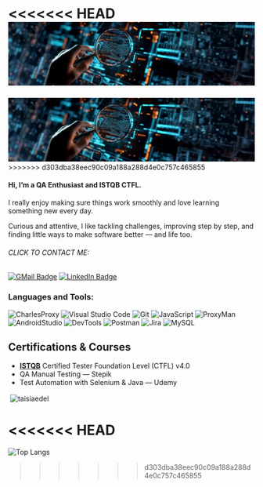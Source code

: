 <<<<<<< HEAD
<img src="https://github.com/TaisiaEdel/taisiaedel/blob/main/assets/qa.png" />
=======
<img src="https://github.com/TaisiaEdel/taisiaedel/blob/main/assets/qa.png" width="1000"/>
>>>>>>> d303dba38eec90c09a188a288d4e0c757c465855

#### Hi, I’m a **QA Enthusiast** and **ISTQB CTFL**. 
I really enjoy making sure things work smoothly and love learning something new every day.  

Curious and attentive, I like tackling challenges, improving step by step, and finding little ways to make software better — and life too. 

###### CLICK TO CONTACT ME:
[![GMail Badge](https://img.shields.io/badge/-Gmail-D14836?style=for-the-badge&logo=gmail&logoColor=white&link=mailto:Amaya.t.edel@gmail.com)](mailto:Amaya.t.edel@gmail.com)
[![LinkedIn Badge](https://img.shields.io/badge/-LinkedIn-blue?style=for-the-badge&logo=Linkedin&logoColor=white&link=https://www.linkedin.com/in/tatiana-ustinova/)](https://www.linkedin.com/in/tatiana-ustinova/)


### Languages and Tools:

![CharlesProxy](https://img.shields.io/badge/-CharlesProxy-090909?style=for-the-badge&logo=Charles&logoColor=47C5FB)
![Visual Studio Code](https://img.shields.io/badge/-vscode-090909?style=for-the-badge&logo=vscode&logoColor=F8C52C)
![Git](https://img.shields.io/badge/-git-090909?style=for-the-badge&logo=git&logoColor=orange)
![JavaScript](https://img.shields.io/badge/-JavaScript-090909?style=for-the-badge&logo=JavaScript&logoColor=E9D54D)
![ProxyMan](https://img.shields.io/badge/-Proxyman-090909?style=for-the-badge&logo=proxyman&logoColor=47C5FB)
![AndroidStudio](https://img.shields.io/badge/-AndroidStudio-090909?style=for-the-badge&logo=androidstudio&logoColor=47C5FB)
![DevTools](https://img.shields.io/badge/-DevTools-090909?style=for-the-badge&logo=devtools&logoColor=47C5FB)
![Postman](https://img.shields.io/badge/-postman-090909?style=for-the-badge&logo=postman&logoColor=f44336)
![Jira](https://img.shields.io/badge/-jira-090909?style=for-the-badge&logo=jira&logoColor=097CDB)
![MySQL](https://img.shields.io/badge/-Mysql-090909?style=for-the-badge&logo=MySQL&logoColor=F8C52C)

##  Certifications & Courses
- [**ISTQB**](https://istqb.org/) Certified Tester Foundation Level (CTFL) v4.0
- QA Manual Testing — Stepik
- Test Automation with Selenium & Java — Udemy

<p>&nbsp;<img align="center" src="https://github-readme-stats.vercel.app/api?username=taisiaedel&show_icons=true&theme=tokyonight&locale=en" alt="taisiaedel" /></p>


<<<<<<< HEAD
=======
![Top Langs](https://github-readme-stats.vercel.app/api/top-langs/?username=taisiaedel&size_weight=0.5&count_weight=0.5)
>>>>>>> d303dba38eec90c09a188a288d4e0c757c465855
